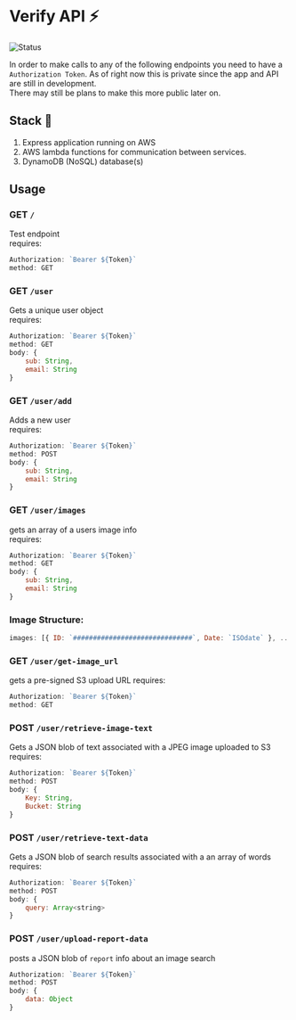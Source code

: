 # Verify API ⚡️

![Status](https://img.shields.io/badge/Status-Alpha-brightgreen)

In order to make calls to any of the following endpoints you need to have a `Authorization Token`. As of right now this is private since the app and API are still in development. \
There may still be plans to make this more public later on.

## Stack 🤖

1. Express application running on AWS
2. AWS lambda functions for communication between services.
3. DynamoDB (NoSQL) database(s)

## Usage

### GET `/`

Test endpoint \
requires:

```js
Authorization: `Bearer ${Token}`
method: GET
```

### GET `/user`

Gets a unique user object \
requires:

```js
Authorization: `Bearer ${Token}`
method: GET
body: {
    sub: String,
    email: String
}
```

### GET `/user/add`

Adds a new user \
requires:

```js
Authorization: `Bearer ${Token}`
method: POST
body: {
    sub: String,
    email: String
}
```

### GET `/user/images`

gets an array of a users image info\
requires:

```js
Authorization: `Bearer ${Token}`
method: GET
body: {
    sub: String,
    email: String
}
```

### Image Structure:

```js
images: [{ ID: `##############################`, Date: `ISOdate` }, ...]
```

### GET `/user/get-image_url`

gets a pre-signed S3 upload URL
requires:

```js
Authorization: `Bearer ${Token}`
method: GET
```

### POST `/user/retrieve-image-text`

Gets a JSON blob of text associated with a JPEG image uploaded to S3
requires:

```js
Authorization: `Bearer ${Token}`
method: POST
body: {
    Key: String,
    Bucket: String
}
```

### POST `/user/retrieve-text-data`

Gets a JSON blob of search results associated with a an array of words
requires:

```js
Authorization: `Bearer ${Token}`
method: POST
body: {
    query: Array<string>
}

```

### POST `/user/upload-report-data`

posts a JSON blob of `report` info about an image search

```js
Authorization: `Bearer ${Token}`
method: POST
body: {
    data: Object
}
```
